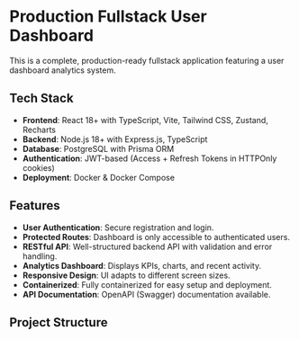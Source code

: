 # Production Fullstack User Dashboard

This is a complete, production-ready fullstack application featuring a user dashboard analytics system.

## Tech Stack

- **Frontend**: React 18+ with TypeScript, Vite, Tailwind CSS, Zustand, Recharts
- **Backend**: Node.js 18+ with Express.js, TypeScript
- **Database**: PostgreSQL with Prisma ORM
- **Authentication**: JWT-based (Access + Refresh Tokens in HTTPOnly cookies)
- **Deployment**: Docker & Docker Compose

## Features

- **User Authentication**: Secure registration and login.
- **Protected Routes**: Dashboard is only accessible to authenticated users.
- **RESTful API**: Well-structured backend API with validation and error handling.
- **Analytics Dashboard**: Displays KPIs, charts, and recent activity.
- **Responsive Design**: UI adapts to different screen sizes.
- **Containerized**: Fully containerized for easy setup and deployment.
- **API Documentation**: OpenAPI (Swagger) documentation available.

## Project Structure
